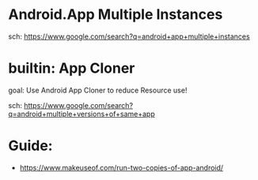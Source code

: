 # Android.App Multiple Instances
sch: https://www.google.com/search?q=android+app+multiple+instances

# builtin: App Cloner
goal: Use Android App Cloner to reduce Resource use!

sch: https://www.google.com/search?q=android+multiple+versions+of+same+app

# Guide:
- https://www.makeuseof.com/run-two-copies-of-app-android/
